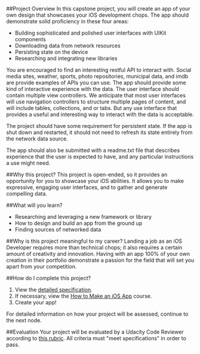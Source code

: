 ##Project Overview
In this capstone project, you will create an app of your own design that showcases your iOS development chops. The app should demonstrate solid proficiency in these four areas:

* Building sophisticated and polished user interfaces with UIKit components
* Downloading data from network resources
* Persisting state on the device
* Researching and integrating new libraries 

You are encouraged to find an interesting restful API to interact with. Social media sites, weather, sports, photo repositories, municipal data, and imdb are provide examples of APIs you can use.  The app should provide some kind of interactive experience with the data. The user interface should contain multiple view controllers. We anticipate that most user interfaces will use navigation controllers to structure multiple pages of content, and will include tables, collections, and or tabs. But any use interface that provides a useful and interesting way to interact with the data is acceptable. 

The project should have some requirement for persistent state. If the app is shut down and restarted, it should not need to refresh its state entirely from the network data source. 

The app should also be submitted with a readme.txt file that describes experience that the user is expected to have, and any particular instructions a use might need. 

##Why this project?
This project is open-ended, so it provides an opportunity for you to showcase your iOS abilities. It allows you to make expressive, engaging user interfaces, and to gather and generate compelling data. 

##What will you learn?
* Researching and leveraging a new framework or library
* How to design and build an app from the ground up
* Finding sources of networked data

##Why is this project meaningful to my career?
Landing a job as an iOS Developer requires more than technical chops; it also requires a certain amount of creativity and innovation. Having with an app 100% of your own creation in their portfolio demonstrate a passion for the field that will set you apart from your competition.

##How do I complete this project?
1. View the <a href="https://docs.google.com/document/d/1CWsC1jszFEYX5EM3CE9sX88FuIZCim4fMNml-lUPKlo/pub?embedded=true" target="_blank">detailed specification</a>.
2. If necessary, view the <a href="https://www.udacity.com/course/how-to-make-an-ios-app--ud607" target="_blank">How to Make an iOS App</a> course.
3. Create your app!

For detailed information on how your project will be assessed, continue to the next node.

##Evaluation
Your project will be evaluated by a Udacity Code Reviewer according to <a href="https://docs.google.com/document/d/1ahI-RrH2eWqXzc4GEbU79nAA5_1_jf1PgDVOaSETZvY/pub?embedded=true" target="_blank">this rubric</a>. All criteria must "meet specifications" in order to pass.
